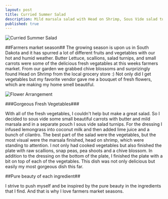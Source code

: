 ```yaml
---
layout: post
title: Curried Summer Salad
description: Mild marsala salad with Head on Shrimp, Sous Vide salad turnips, raw scallions, pea shoots, and chive blossoms. Marsala dressing is lemongrass infused with coconut milk, lime juice, and cilantro. Accompanied by a bouquet of fresh flowers from Lindas Garden
published: true
---
```



![Curried Summer Salad](https://lh3.googleusercontent.com/-4ftgrW1bXL8/VW4OBNBJNKI/AAAAAAAAAV0/ba9nbQlfrfk/s800-Ic42/IMG_2666.JPG) 

##Farmers market season##
The growing season is upon us in South Dakota and it has spurred a lot of different fruits and vegetables with our hot and humid weather. Butter Lettuce, scallions, salad turnips, and small carrots were some of the delicious fresh vegatables at this weeks farmers market. From our garden we grabbed chive blossoms and surprizingly found Head on Shrimp from the local grocery store :) Not only did I get vegetables but my favorite vendor gave me a bouquet of fresh flowers, which are making my home smell beautiful. 

![Flower Arrangement](https://lh3.googleusercontent.com/-70y05xQ7B18/VW4P3KukAPI/AAAAAAAAAWA/0FRTYrL1sKY/s800-Ic42/2015-06-02.jpg) 

###Gorgeous Fresh Vegetables###

With all of the fresh vegetables, I couldn't help but make a great salad. So I decided to sous vide some small beautiful carrots with butter and mild marsala and in a separate pouch I sous vide salad turnips. For the dressing I infused lemongrass into coconut milk and then added lime juice and a bunch of cilantro. The best part of the salad were the vegetables, but the most visual were the marsala finished, head on shrimp, which were standing to attention. I not only had cooked vegetables but also finished the plate with raw scallions, snap peas, pea shoots and a chive blossom. In addition to the dressing on the bottom of the plate, I finished the plate with a bit on top of each of the vegetables. This dish was not only delicious but easily my most gorgeous dish this far.

##Pure beauty of each ingredient##

I strive to push myself and be inspired by the pure beauty in the ingredients that I find. And that is why I love farmers market seasons. 
